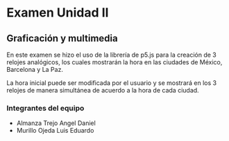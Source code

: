 # Examen Unidad II

## Graficación y multimedia

En este examen se hizo el uso de la librería de p5.js para la creación de 3 relojes analógicos, los cuales mostrarán la hora en las ciudades de México, Barcelona y La Paz.

La hora inicial puede ser modificada por el usuario y se mostrará en los 3 relojes de manera simultánea de acuerdo a la hora de cada ciudad.

### Integrantes del equipo
- Almanza Trejo Angel Daniel
- Murillo Ojeda Luis Eduardo